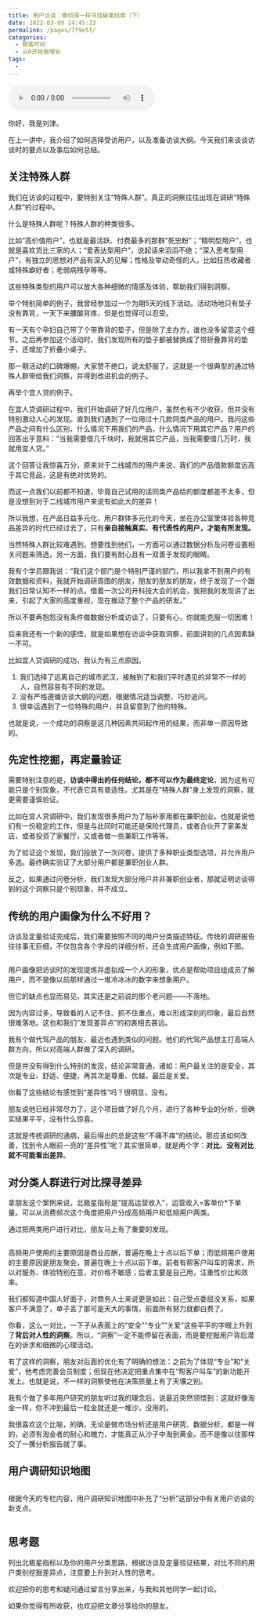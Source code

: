 ```yaml
---
title: 用户访谈：像侦探一样寻找破案线索（下）
date: 2022-03-09 14:45:23
permalink: /pages/7f9e5f/
categories:
  - 极客时间
  - 从0开始做增长
tags:
  - 
---
```

<audio title="13.用户访谈：像侦探一样寻找破案线索（下）" src="https://static001.geekbang.org/resource/audio/e5/02/e50a7574b46b2974c81678487e159202.mp3" controls="controls"></audio> 
<p>你好，我是刘津。</p><p>在上一讲中，我介绍了如何选择受访用户，以及准备访谈大纲。今天我们来谈谈访谈时的要点以及事后如何总结。</p><h2>关注特殊人群</h2><p>我们在访谈的过程中，要特别关注“特殊人群”。真正的洞察往往出现在调研“特殊人群”的过程中。</p><p>什么是特殊人群呢？特殊人群的种类很多。</p><p>比如“高价值用户”，也就是最活跃、付费最多的那群“死忠粉”；“精明型用户”，也就是喜欢货比三家的人；“爱表达型用户”，说起话来滔滔不绝；“深入思考型用户”，有独立的思想对产品有深入的见解；性格及举动奇怪的人，比如狂热收藏者或特殊癖好者；老弱病残孕等等。</p><p>这些<span class="orange">特殊类型的用户可以放大各种细微的情感及体验，帮助我们得到洞察</span>。</p><p>举个特别简单的例子，我曾经参加过一个为期5天的线下活动。活动场地只有垫子没有靠背，一天下来腰酸背疼，但是也觉得可以忍受。</p><p>有一天有个孕妇自己带了个带靠背的垫子，但是除了主办方，谁也没多留意这个细节。之后再参加这个活动时，我们发现所有的垫子都被替换成了带折叠靠背的垫子，还增加了折叠小桌子。</p><p>那一期活动的口碑爆棚，大家赞不绝口，说太舒服了。这就是一个很典型的通过特殊人群带给我们洞察，并得到改进机会的例子。</p><p>再举个宜人贷的例子。</p><p>在宜人贷调研过程中，我们开始调研了好几位用户，虽然也有不少收获，但并没有特别激动人心的发现。直到我们遇到了一位用过十几款同类产品的用户。我问这些产品之间有什么区别，什么情况下用我们的产品，什么情况下用其它产品？用户的回答出乎意料：“当我需要借几千块时，我就用其它产品，当我需要借几万时，我就用宜人贷。”</p><!-- [[[read_end]]] --><p>这个回答让我惊喜万分，原来对于二线城市的用户来说，我们的产品借款额度远高于其它竞品，这是有绝对优势的。</p><p>而这一点我们以前都不知道，毕竟自己试用的话同类产品给的额度都差不太多，但是没想到对于二线城市用户来说有如此大的差异！</p><p>所以我想，在产品日益多元化、用户群体多元化的今天，坐在办公室里体验各种竞品差异的时代已经过去了，只有<strong>亲自接触真实、有代表性的用户，才能有所发现。</strong></p><p>当然特殊人群比较难遇到。想要找到他们，一方面可以通过数据分析及问卷设置相关问题来筛选，另一方面，我们要有耐心且有一双善于发现的眼睛。</p><p>我有个学员跟我说：“我们这个部门是个特别严谨的部门，所以我拿不到用户的有效数据和资料，我就开始调研周围的朋友，朋友的朋友的朋友，终于发现了一个跟我们日常认知不一样的点。借着一次公司开科技大会的机会，我把我的发现讲了出来，引起了大家的高度重视，现在推动了整个产品的研发。”</p><p>所以不要再抱怨没有条件做数据分析或访谈了，只要有心，你就能克服一切困难！</p><p>后来我还有一个新的感悟，就是如果想在访谈中获取洞察，前面讲到的几点因素缺一不可。</p><p>比如宜人贷调研的成功，我认为有三点原因。</p><ol>
<li>我们选择了远离自己的城市武汉，接触到了和我们平时遇见的非常不一样的人，自然容易有不同的发现。</li>
<li>没有严格遵循访谈大纲的问题，根据情况适当调整、巧妙追问。</li>
<li>很幸运遇到了一位特殊的用户，并且留意到了他的特殊。</li>
</ol><p>也就是说，一个成功的洞察是这几种因素共同起作用的结果，而非单一原因导致的。</p><h2>先定性挖掘，再定量验证</h2><p>需要特别注意的是，<strong>访谈中得出的任何结论，都不可以作为最终定论</strong>，因为这有可能只是个别现象，不代表它具有普适性。尤其是在“特殊人群”身上发现的洞察，就更需要谨慎验证。</p><p>比如在宜人贷调研中，我们发现很多用户为了贴补家用都在兼职创业。也就是说他们有一份稳定的工作，但是与此同时可能还是保险代理员，或者合伙开了家美发店，或者投资了家餐厅，又或者做一些兼职工作等等。</p><p>为了验证这个发现，我们投放了一次问卷，提供了多种职业类型选项，并允许用户多选。最终确实验证了大部分用户都是兼职创业人群。</p><p>反之，如果通过问卷分析，我们发现大部分用户并非兼职创业者，那就证明访谈得到的这个洞察只是个别现象，并不成立。</p><h2>传统的用户画像为什么不好用？</h2><p>访谈及定量验证完成后，我们需要按照不同的用户分类描述特征。传统的调研报告往往事无巨细，不仅包含各个字段的详细分析，还会生成用户画像，例如下图。</p><p><img src="https://static001.geekbang.org/resource/image/43/ad/43183db873b90beb7e2f32684be24ead.jpg" alt=""></p><p>用户画像把访谈时的发现提炼并虚拟成一个人的形象，优点是帮助项目组成员了解用户，而不是像以前那样通过一堆冷冰冰的数字来想象用户。</p><p>但它的缺点也显而易见，其实还是之前说的那个老问题——不落地。</p><p>因为内容过多，导致看的人记不住、抓不住重点，难以形成深刻的印象，最后自然很难落地。这也和我们“发现差异点”的初衷相去甚远。</p><p>我有个做代驾产品的朋友，最近也遇到类似的问题。他们的代驾产品想主打高端人群方向，所以对高端人群做了深入的调研。</p><p>但是并没有得到什么特别的发现，结论非常普通，诸如：用户最关注的是安全，其次是专业、舒适、便捷，再其次是尊重、优越，最后是关爱。</p><p>你看了这些结论有感觉到“差异性”吗？很明显，没有。</p><p>朋友说他已经非常尽力了，这个项目做了好几个月，进行了各种专业的分析，但确实结果平平，没有什么惊喜。</p><p>这就是传统调研的通病，最后得出的总是这些“不痛不痒”的结论。那应该如何改善，找到令人眼前一亮的“差异性”呢？其实很简单，就是两个字：<strong>对比</strong>。<strong>没有对比就不可能看出差异</strong>。</p><h2>对分类人群进行对比探寻差异</h2><p>拿朋友这个案例来说，北极星指标是“提高运营收入”，运营收入=客单价*下单量。可以从消费频次这个角度把用户分成高频用户和低频用户两类。</p><p>通过把两类用户进行对比，朋友马上有了重要的发现。</p><p><img src="https://static001.geekbang.org/resource/image/5e/5d/5edc5794249a86be8980c79fe08a235d.jpg" alt=""></p><p>高频用户使用的主要原因是商业应酬，普遍在晚上十点以后下单；而低频用户使用的主要原因是朋友聚会，普遍在晚上十点以前下单。前者有帮客户叫车的需求，所以对服务、体验特别在意，对价格不敏感；后者主要是自己用，注重性价比和效率。</p><p>我们都知道中国人好面子，对商务人士来说更是如此：自己受点委屈没关系，如果客户不满意了，单子丢了那可是天大的事情，前面所有努力就都白费了。</p><p>你看，这么一对比，一下子从表面上的“安全”“专业”“关爱”这些平平的字眼上升到了<strong>背后对人性的洞察</strong>。所以，<span class="orange">“洞察”一定不能停留在表面，而是要挖掘用户背后潜在的诉求和细微的心理活动</span>。</p><p>有了这样的洞察，朋友对后面的优化有了明确的想法：之前为了体现“专业”和“关爱”，他考虑完善会员制度；但现在他决定把重点集中在“帮客户叫车”的新功能开发上。也就是说，不一样的洞察使他在决策质量上有了天壤之别。</p><p>我有个做了多年用户研究的朋友听过我的理念后，说最近突然领悟到：这就好像淘金一样，你不冲到最后一粒金就还是一堆沙，没用的。</p><p>我很喜欢这个比喻，的确，无论是做市场分析还是用户研究、数据分析，都是一样的，必须有淘金者的耐心和魄力，才能真正从沙子中淘到黄金。而不是像以往那样交了一摞分析报告就了事。</p><h2>用户调研知识地图</h2><p><img src="https://static001.geekbang.org/resource/image/eb/4c/eb2c71145c3bc07a90374bc0967cf54c.png" alt=""></p><p>根据今天的专栏内容，用户调研知识地图中补充了“分析”这部分中有关用户访谈的新支点。</p><p><img src="https://static001.geekbang.org/resource/image/b4/1d/b4c57ca91e100f286d61362265d7ee1d.png" alt=""></p><h2>思考题</h2><p>列出北极星指标以及你的用户分类思路，根据访谈及定量验证结果，对比不同的用户类别挖掘差异点，注意要上升到对人性的思考。</p><p>欢迎把你的思考和疑问通过留言分享出来，与我和其他同学一起讨论。</p><p>如果你觉得有所收获，也欢迎把文章分享给你的朋友。</p><p></p>